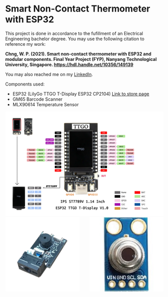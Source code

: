 # Smart Non-Contact Thermometer with ESP32

This project is done in accordance to the fufillment of an Electrical Engineering bachelor degree. You may use the following citation to reference my work:

**Chng,  W. P. (2021). Smart non-contact thermometer with ESP32 and modular components. Final Year Project (FYP), Nanyang Technological University, Singapore. https://hdl.handle.net/10356/149139**

You may also reached me on my [LinkedIn](https://www.linkedin.com/in/wee-ping-chng-34841320b/).

Components used:
* ESP32 (LilyGo TTGO T-Display ESP32 CP2104) [Link to store page](https://sea.banggood.com/TTGO-T-Display-ESP32-CP2104-WiFi-bluetooth-Module-1_14-Inch-LCD-Development-Board-LILYGO-for-Arduino-products-that-work-with-official-Arduino-boards-p-1522925.html?rmmds=myorder&cur_warehouse=GWTR)
* GM65 Barcode Scanner
* MLX90614 Temperature Sensor

![LilyGo TTGO Pin Diagram](Component%20Information/LilyGo%20TTGO%20T-Display%20ESP32/LilyGo%20TTGO%20Pin%20Diagram.png)
<img src="Component%20Information/MG65%20Barcode%20Scanner/pic03.png" width=47% align="left"/>
<img src="Component%20Information/MLX90614%20Temperature%20Sensor/pic01.jpg" width=47% align="right"/>
